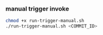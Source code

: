 ### manual trigger invoke
```sh
chmod +x run-trigger-manual.sh
./run-trigger-manual.sh <COMMIT_ID>
```